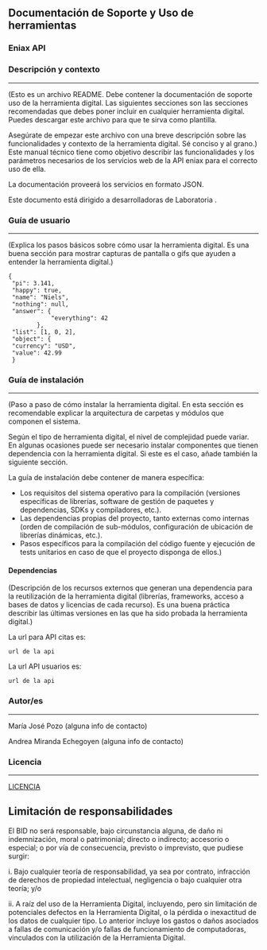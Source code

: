 

## Documentación de Soporte y Uso de herramientas 

### Eniax API
### Descripción y contexto
---
(Esto es un archivo README. Debe contener la documentación de soporte uso de la herramienta digital. Las siguientes secciones son las secciones recomendadas que debes poner incluir en cualquier herramienta digital. Puedes descargar este archivo para que te sirva como plantilla.

Asegúrate de empezar este archivo con una breve descripción sobre las funcionalidades y contexto de la herramienta digital. Sé conciso y al grano.)
Este manual técnico tiene como objetivo describir las funcionalidades y los parámetros necesarios de los servicios web de la API eniax para el correcto uso de ella.

La documentación proveerá los servicios en formato JSON.

Este documento está dirigido a desarrolladoras de Laboratoria .

### Guía de usuario
---
(Explica los pasos básicos sobre cómo usar la herramienta digital. Es una buena sección para mostrar capturas de pantalla o gifs que ayuden a entender la herramienta digital.)

    {
     "pi": 3.141,
     "happy": true,
     "name": "Niels",
     "nothing": null,
     "answer": {
     			"everything": 42
     		},
     "list": [1, 0, 2],
     "object": {
     "currency": "USD",
     "value": 42.99
     }
    



 	
### Guía de instalación
---
(Paso a paso de cómo instalar la herramienta digital. En esta sección es recomendable explicar la arquitectura de carpetas y módulos que componen el sistema.

Según el tipo de herramienta digital, el nivel de complejidad puede variar. En algunas ocasiones puede ser necesario instalar componentes que tienen dependencia con la herramienta digital. Si este es el caso, añade también la siguiente sección.

La guía de instalación debe contener de manera específica:
- Los requisitos del sistema operativo para la compilación (versiones específicas de librerías, software de gestión de paquetes y dependencias, SDKs y compiladores, etc.).
- Las dependencias propias del proyecto, tanto externas como internas (orden de compilación de sub-módulos, configuración de ubicación de librerías dinámicas, etc.).
- Pasos específicos para la compilación del código fuente y ejecución de tests unitarios en caso de que el proyecto disponga de ellos.)

#### Dependencias
(Descripción de los recursos externos que generan una dependencia para la reutilización de la herramienta digital (librerías, frameworks, acceso a bases de datos y licencias de cada recurso). Es una buena práctica describir las últimas versiones en las que ha sido probada la herramienta digital.)

La url para API citas es:

    url de la api 

La url API usuarios es:

    url de la api


### Autor/es
---
María José Pozo (alguna info de contacto)

Andrea Miranda Echegoyen (alguna info de contacto)


### Licencia 
---
[LICENCIA](https://github.com/chinchillapsico/APIs-eniax/blob/master/LICENSE.md)


## Limitación de responsabilidades

El BID no será responsable, bajo circunstancia alguna, de daño ni indemnización, moral o patrimonial; directo o indirecto; accesorio o especial; o por vía de consecuencia, previsto o imprevisto, que pudiese surgir:

i. Bajo cualquier teoría de responsabilidad, ya sea por contrato, infracción de derechos de propiedad intelectual, negligencia o bajo cualquier otra teoría; y/o

ii. A raíz del uso de la Herramienta Digital, incluyendo, pero sin limitación de potenciales defectos en la Herramienta Digital, o la pérdida o inexactitud de los datos de cualquier tipo. Lo anterior incluye los gastos o daños asociados a fallas de comunicación y/o fallas de funcionamiento de computadoras, vinculados con la utilización de la Herramienta Digital.
